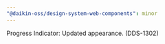 ```yaml
---
"@daikin-oss/design-system-web-components": minor
---
```


Progress Indicator: Updated appearance. (DDS-1302)
